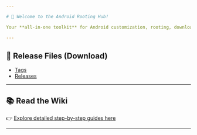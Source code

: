 ```yaml
---

# 👋 Welcome to the Android Rooting Hub!

Your **all-in-one toolkit** for Android customization, rooting, downloads, and troubleshooting. 🚀

---
```


## 📂 Release Files (Download)

*  [Tags](https://github.com/falendra-sahu/rooting/tags)
*  [Releases](https://github.com/falendra-sahu/rooting/releases/)

---

## 📚 Read the Wiki

👉 [Explore detailed step-by-step guides here](https://github.com/falendra-sahu/rooting/wiki)

---
